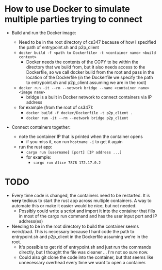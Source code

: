 # How to use Docker to simulate multiple parties trying to connect

- Build and run the Docker image:
  - Need to be in the root directory of cs347 because of how I specified the path of entrypoint.sh and p2p_client
  - ```docker build -f <path to Dockerfile> -t <container name> <build context>```
    - Docker needs the contents of the COPY to be within the directory that we build from, but it also needs access to the Dockerfile, so we call docker build from the root and pass in the location of the Dockerfile (in the Dockerfile we specify the path to entrypoint.sh and p2p_client assuming we are in the root)
  - ```docker run -it --rm --network bridge --name <container name> <image name>```
    - bridge is a built in Docker network to connect containers via IP address
  - for example (from the root of cs347):
    - ```docker build -f docker/Dockerfile -t p2p_client .```
    - ```docker run -it --rm --network bridge p2p_client```

- Connect containers together:
  - note the container IP that is printed when the container opens
    - if you miss it, can run ```hostname -i``` to get it again
  - run the rust app:
    - ```cargo run [username] [port] [IP address ...]```
    - for example:
      - ```cargo run Alice 7878 172.17.0.2```

# TODO
- Every time code is changed, the containers need to be restarted. It is **very** tedious to start the rust app across multiple containers. A way to automate this or make it easier would be nice, but not needed.
  - Possibly could write a script and import it into the container that fills in most of the cargo run command and has the user input port and IP address(es)
- Needing to be in the root directory to build the container seems weird/bad. This is necessary because I hard code the path to entrypoint.sh and p2p_client in the Dockerfile assuming we're in the root.
  - It's possible to get rid of entrypoint.sh and just run the commands directly, but I thought the file was cleaner ... I'm not so sure now.
  - Could also git clone the code into the container, but that seems like unnecessary overhead every time we want to open a container. 
